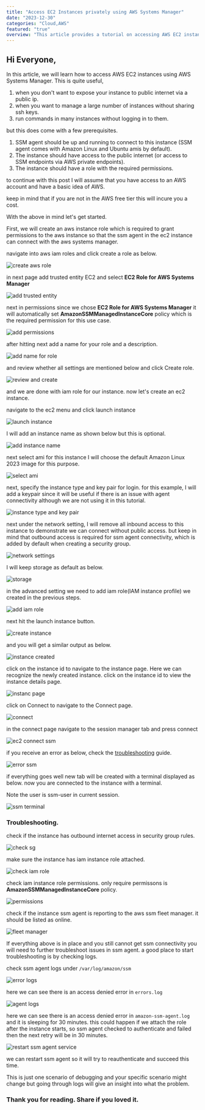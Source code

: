 ```yaml
---
title: "Access EC2 Instances privately using AWS Systems Manager"
date: "2023-12-30"
categories: "Cloud,AWS"
featured: "true"
overview: "This article provides a tutorial on accessing AWS EC2 instances using AWS Systems Manager (SSM) and outlines the benefits and prerequisites associated with this approach. The key advantages include avoiding exposure of instances to the public internet, managing multiple instances without sharing SSH keys, and executing commands on instances without direct login."
---
```


## Hi Everyone,

In this article, we will learn how to access AWS EC2 instances using AWS Systems Manager. This is quite useful,

1. when you don't want to expose your instance to public internet via a public ip.
2. when you want to manage a large number of instances without sharing ssh keys.
3. run commands in many instances without logging in to them.

but this does come with a few prerequisites.

1. SSM agent should be up and running to connect to this instance (SSM agent comes with Amazon Linux and Ubuntu amis by default).
2. The instance should have access to the public internet (or access to SSM endpoints via AWS private endpoints).
3. The instance should have a role with the required permissions.

to continue with this post I will assume that you have access to an AWS account and have a basic idea of AWS.

<Alert type="warning" >
keep in mind that if you are not in the AWS free tier this will incure you a cost.
</Alert >

With the above in mind let's get started.

First, we will create an aws instance role which is required to grant permissions to the aws instance so that the ssm agent in the ec2 instance can connect with the aws systems manager.

navigate into aws iam roles and click create a role as below.

![create aws role](/assets/ssm/1createrole1_074bb023bc.png)

in next page add trusted entity EC2 and select **EC2 Role for AWS Systems Manager**

![add trusted entity](/assets/ssm/2createrole2_3ebe7d2bcc.png)

next in permissions since we chose **EC2 Role for AWS Systems Manager** it will automatically set **AmazonSSMManagedInstanceCore** policy which is the required permission for this use case.

![add permissions](/assets/ssm/3createrole3_d174241e53.png)

after hitting next add a name for your role and a description.

![add name for role](/assets/ssm/4createrole4_336d782f90.png)

and review whether all settings are mentioned below and click Create role.

![review and create](/assets/ssm/5createrole5_5baf60dc63.png)

and we are done with iam role for our instance. now let's create an ec2 instance.

navigate to the ec2 menu and click launch instance

![launch instance](/assets/ssm/6createinstance_802cbc6d3b.png)

I will add an instance name as shown below but this is optional.

![add instance name](/assets/ssm/7createinstance2_01a5803e4f.png)

next select ami for this instance I will choose the default Amazon Linux 2023 image for this purpose.

![select ami](/assets/ssm/8createinstance3_da0c00ddf2.png)

next, specify the instance type and key pair for login. for this example, I will add a keypair since it will be useful if there is an issue with agent connectivity although we are not using it in this tutorial.

![instance type and key pair](/assets/ssm/9createinstance4_c5c347f3cf.png)

next under the network setting, I will remove all inbound access to this instance to demonstrate we can connect without public access. but keep in mind that outbound access is required for ssm agent connectivity, which is added by default when creating a security group.

![network settings](/assets/ssm/10createinstance5_9a0598ad98.png)

I will keep storage as default as below.

![storage](/assets/ssm/11createinstance6_bf9856d6c5.png)

in the advanced setting we need to add iam role(IAM instance profile) we created in the previous steps.

![add iam role](/assets/ssm/12createinstance7_417ea112c2.png)

next hit the launch instance button.

![create instance](/assets/ssm/13createinstance8_2107baaedb.png)

and you will get a similar output as below.

![instance created ](/assets/ssm/14createinstance9_48eef04f63.png)

click on the instance id to navigate to the instance page. Here we can recognize the newly created instance. click on the instance id to view the instance details page.

![instanc page](/assets/ssm/15createinstance10_a2880a2c37.png)

click on Connect to navigate to the Connect page.

![connect](/assets/ssm/16createinstance11_0ae7c74806.png)

in the connect page navigate to the session manager tab and press connect

![ec2 connect ssm](/assets/ssm/17createinstance12_eb49451409.png)

if you receive an error as below, check the [troubleshooting](/post/access-ec-2-instances-privately-using-aws-systems-manager/#troubleshooting) guide.

![error ssm](/assets/ssm/23errorssm_095bbf45eb.png)

if everything goes well new tab will be created with a terminal displayed as below. now you are connected to the instance with a terminal.

<Alert type="info" >
Note the user is ssm-user in current session.
</Alert >

![ssm terminal](/assets/ssm/18createinstance13_0607d571ff.png)

### Troubleshooting.

check if the instance has outbound internet access in security group rules.

![check sg](/assets/ssm/20sg2_a2bf39d37f.png)

make sure the instance has iam instance role attached.

![check iam role](/assets/ssm/21instancerole_2f21f121f0.png)

check iam instance role permissions.
only require permissons is **AmazonSSMManagedInstanceCore** policy.

![permissions](/assets/ssm/22iamrolepermissions_557e3457b2.png)

check if the instance ssm agent is reporting to the aws ssm fleet manager.
it should be listed as online.

![fleet manager](/assets/ssm/21fleetmanager_78811b813f.png)

If everything above is in place and you still cannot get ssm connectivity you will need to further troubleshoot issues in ssm agent.
a good place to start troubleshooting is by checking logs.

check ssm agent logs under `/var/log/amazon/ssm`

![error logs](/assets/ssm/ssm_err_log_aa15d39632.png)

here we can see there is an access denied error in `errors.log`

![agent logs](/assets/ssm/ssm_agentlog_a8f665d89d.png)

here we can see there is an access denied error in `amazon-ssm-agent.log` and it is sleeping for 30 minutes.
this could happen if we attach the role after the instance starts,
so ssm agent checked to authenticate and failed then the next retry will be in 30 minutes.

![restart ssm agent service](/assets/ssm/restartssm_8de376a7ff.png)

we can restart ssm agent so it will try to reauthenticate and succeed this time.

This is just one scenario of debugging and your specific scenario might change but going through logs will give an insight into what the problem.

### Thank you for reading. Share if you loved it.

